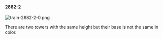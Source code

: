 #### 2882-2
![train-2882-2-0.png](https://github.com/lil-lab/nlvr/raw/master/nlvr/train/images/78/train-2882-2-0.png "train-2882-2-0.png")

There are two towers with the same height  but their base is not the same in color.